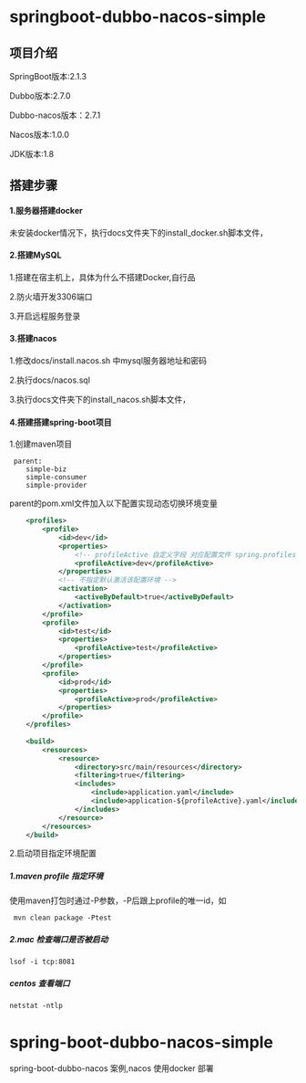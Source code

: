 
# springboot-dubbo-nacos-simple
## 项目介绍
SpringBoot版本:2.1.3

Dubbo版本:2.7.0

Dubbo-nacos版本：2.7.1

Nacos版本:1.0.0

JDK版本:1.8

## 搭建步骤
#### 1.服务器搭建docker
未安装docker情况下，执行docs文件夹下的install_docker.sh脚本文件，
#### 2.搭建MySQL
1.搭建在宿主机上，具体为什么不搭建Docker,自行品

2.防火墙开发3306端口

3.开启远程服务登录

#### 3.搭建nacos
1.修改docs/install.nacos.sh 中mysql服务器地址和密码

2.执行docs/nacos.sql

3.执行docs文件夹下的install_nacos.sh脚本文件，


#### 4.搭建搭建spring-boot项目

1.创建maven项目
```
 parent:
    simple-biz
    simple-consumer
    simple-provider
```
parent的pom.xml文件加入以下配置实现动态切换环境变量
```xml
    <profiles>
        <profile>
            <id>dev</id>
            <properties>
                <!-- profileActive 自定义字段 对应配置文件 spring.profiles.active=@profileActive@ -->
                <profileActive>dev</profileActive>
            </properties>
            <!-- 不指定默认激活该配置环境 -->
            <activation>
                <activeByDefault>true</activeByDefault>
            </activation>
        </profile>
        <profile>
            <id>test</id>
            <properties>
                <profileActive>test</profileActive>
            </properties>
        </profile>
        <profile>
            <id>prod</id>
            <properties>
                <profileActive>prod</profileActive>
            </properties>
        </profile>
    </profiles>
    
    <build>
        <resources>
            <resource>
                <directory>src/main/resources</directory>
                <filtering>true</filtering>
                <includes>
                    <include>application.yaml</include>
                    <include>application-${profileActive}.yaml</include>
                </includes>
            </resource>
        </resources>
    </build>
```
2.启动项目指定环境配置
##### 1.maven profile 指定环境
使用maven打包时通过-P参数，-P后跟上profile的唯一id，如
```shell script
 mvn clean package -Ptest
``` 

##### 2.mac 检查端口是否被启动
```shell script
lsof -i tcp:8081
```
##### centos 查看端口
```shell script
netstat -ntlp
```

# spring-boot-dubbo-nacos-simple
spring-boot-dubbo-nacos 案例,nacos 使用docker 部署
